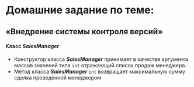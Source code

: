 # Домашние задание по теме:
## «Внедрение системы контроля версий»
#### Класс ***SalesManager***
* Конструктор класса ***SalesManager*** принимает в качестве аргумента массив значений типа `int` отражающий список продаж менеджера.
* Метод класса ***SalesManager*** `int` возвращает максимальную сумму сделка проведенной менеджером